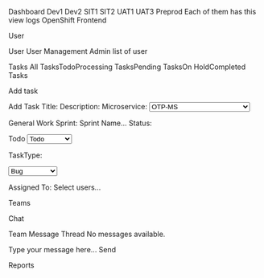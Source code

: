 Dashboard
	Dev1
	Dev2
	SIT1
	SIT2
	UAT1
	UAT3
	Preprod
Each of them has this 
view logs 
OpenShift
Frontend

User

User
User Management
Admin
list of user

Tasks
All TasksTodoProcessing TasksPending TasksOn HoldCompleted Tasks

Add task

Add Task
Title:
Description:
Microservice:
<select><option value="OTP-MS">OTP-MS</option><option value="Notif-MS">Notif-MS</option><option value="InApp-MS">InApp-MS</option><option value="CommunicationHubProcessor">CommunicationHubProcessor</option><option value="SbiCommonDomainModel">SbiCommonDomainModel</option><option value="Integration-Comm">Integration-Comm</option><option value="Integration-EIS">Integration-eis</option><option value="Integration-Audit">Integration-Audit</option><option value="Integration-CRM">Integration-CRM</option><option value="TransAuditProcessor">TransAuditProcessor</option><option value="ServiceAuditProcessor">ServiceAuditProcessor</option><option value="General Work">General Work</option></select>



General Work
Sprint:
Sprint Name...
Status:

Todo
<select><option value="Todo">Todo</option><option value="InProgress">In progress</option><option value="OnHold">On hold</option><option value="Pending">Pending</option><option value="Completed">Completed</option></select>

TaskType:

<select><option value="Bug">Bug</option><option value="Feature">Feature</option><option value="R&amp;D">R&amp;D</option><option value="DataBase">DataBase</option><option value="Promoting">Promoting</option><option value="Optimization">Optimization</option></select>

 

Assigned To:
Select users...




Teams


Chat

Team Message Thread
No messages available.

Type your message here...
Send


Reports

